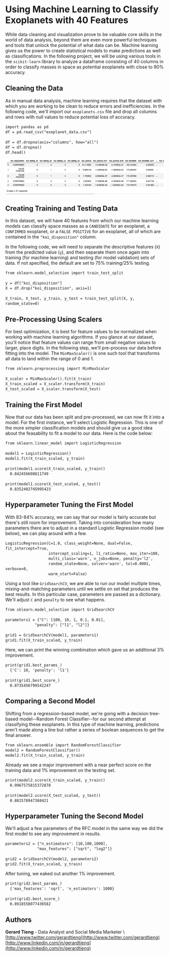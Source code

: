 # Using Machine Learning to Classify Exoplanets with 40 Features
While data cleaning and visualization prove to be valuable core skills in the world of data analysis, beyond them are even more powerful techniques and tools that unlock the potential of what data can be. Machine learning gives us the power to create statistical models to make predictions as well as classifications. In the following project, we will be using various tools in the `scikit-learn` library to analyze a dataframe consisting of 40 columns in order to classify masses in space as potential exoplanets with close to 90% accuracy.

## Cleaning the Data
As in manual data analysis, machine learning requires that the dataset with which you are working to be clean to reduce errors and inefficiencies. In the following code, we'll import our `exoplanets.csv` file and drop all columns and rows with null values to reduce potential loss of accuracy.

```
import pandas as pd
df = pd.read_csv("exoplanet_data.csv")

df = df.dropna(axis="columns", how="all")
df = df.dropna()
df.head()
```
![](https://github.com/gtieng/machine-learning-exoplanets/blob/master/1_dataframe.png)

## Creating Training and Testing Data
In this dataset, we will have 40 features from which our machine learning models can classify space masses as a `CANDIDATE` for an exoplanet, a `CONFIRMED` exoplanet, or a `FALSE POSITIVE` for an exoplanet, all of which are contained in the `"koi_disposition"` column. 

In the following code, we will need to separate the descriptive features (`X`) from the predicted value (`y`), and then separate them once again into training (for machine learning) and testing (for model validation) sets of data. If not specified, the default are set to 75% training/25% testing.

```
from sklearn.model_selection import train_test_split

y = df["koi_disposition"]
X = df.drop("koi_disposition", axis=1)

X_train, X_test, y_train, y_test = train_test_split(X, y, random_state=0)
```

## Pre-Processing Using Scalers
For best optimization, it is best for feature values to be normalized when working with machine learning algorithms. If you glance at our dataset, you'll notice that feature values can range from small negative values to larger, place digits. In the following step, we'll pre-process our data before fitting into the model. The `MinMaxScaler()` is one such tool that transforms all data to land within the range of 0 and 1.

```
from sklearn.preprocessing import MinMaxScaler

X_scaler = MinMaxScaler().fit(X_train)
X_train_scaled = X_scaler.transform(X_train)
X_test_scaled = X_scaler.transform(X_test)
```
## Training the First Model
Now that our data has been split and pre-processed, we can now fit it into a model. For the first instance, we'll select Logistic Regression. This is one of the more simpler classification models and should give us a good idea about the feasability to fit a model to our data. Here is the code below:

```
from sklearn.linear_model import LogisticRegression

model1 = LogisticRegression()
model1.fit(X_train_scaled, y_train)

print(model1.score(X_train_scaled, y_train))
  0.842456608811749

print(model1.score(X_test_scaled, y_test))
  0.8352402745995423
```

## Hyperparameter Tuning the First Model
With 83-84% accuracy, we can say that our model is fairly accurate but there's still room for improvement. Taking into consideration how many parameters there are to adjust in a standard Logistic Regression model (see below), we can play around with a few.

```
LogisticRegression(C=1.0, class_weight=None, dual=False, fit_intercept=True,
                   intercept_scaling=1, l1_ratio=None, max_iter=100,
                   multi_class='warn', n_jobs=None, penalty='l2',
                   random_state=None, solver='warn', tol=0.0001, verbose=0,
                   warm_start=False)
```

Using a tool like `GridSearchCV`, we are able to run our model multiple times, mixing-and-matching parameters until we settle on set that produces the best results. In this particular case, parameters are passed as a dictionary. We'll adjust `C` and `penalty` to see what happens.

```
from sklearn.model_selection import GridSearchCV

parameters1 = {"C": [100, 10, 1, 0.1, 0.01],
             "penalty": ["l1", "l2"]}

grid1 = GridSearchCV(model1, parameters1)
grid1.fit(X_train_scaled, y_train)
```

Here, we can print the winning combination which gave us an additional 3% improvement.
```
print(grid1.best_params_)
  {'C': 10, 'penalty': 'l1'}

print(grid1.best_score_)
  0.8735456799542247
```

## Comparing a Second Model
Shifting from a regression-based model, we're going with a decision tree-based model--Random Forest Classifier--for our second attempt at classifying these exoplanets. In this type of machine learning, predictions aren't made along a line but rather a series of boolean sequences to get the final answer.

```
from sklearn.ensemble import RandomForestClassifier
model2 = RandomForestClassifier()
model2.fit(X_train_scaled, y_train)
```

Already we see a major improvement with a near perfect score on the training data and 1% improvement on the testing set.

```
print(model2.score(X_train_scaled, y_train))
  0.9967575815372878
  
print(model2.score(X_test_scaled, y_test))
  0.881578947368421
```

## Hyperparameter Tuning the Second Model
We'll adjust a few parameters of the RFC model in the same way we did the first model to see any improvement in results.

```
parameters2 = {"n_estimators": [10,100,1000],
              "max_features": ["sqrt", "log2"]}

grid2 = GridSearchCV(model2, parameters2)
grid2.fit(X_train_scaled, y_train)
```

After tuning, we eaked out another 1% improvement.

```
print(grid2.best_params_)
  {'max_features': 'sqrt', 'n_estimators': 1000}

print(grid2.best_score_)
  0.8918558077436582
```
## Authors
**Gerard Tieng** - Data Analyst and Social Media Marketer  \ 
[http://www.twitter.com/gerardtieng](http://www.twitter.com/gerardtieng)  \
[http://www.linkedin.com/in/gerardtieng](http://www.linkedin.com/in/gerardtieng)
